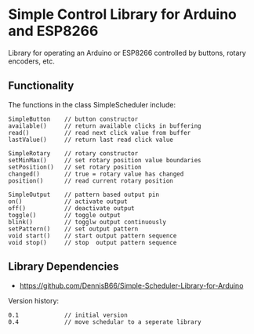 # Simple Control Library for Arduino and ESP8266
Library for operating an Arduino or ESP8266 controlled by buttons, rotary encoders, etc.

## Functionality

The functions in the class SimpleScheduler include:
```
SimpleButton    // button constructor
available()     // return available clicks in buffering
read()          // read next click value from buffer
lastValue()     // return last read click value

SimpleRotary    // rotary constructor
setMinMax()     // set rotary position value boundaries
setPosition()   // set rotary position
changed()       // true = rotary value has changed
position()      // read current rotary position

SimpleOutput    // pattern based output pin
on()            // activate output
off()           // deactivate output
toggle()        // toggle output
blink()         // togglw output continuously
setPattern()    // set output pattern
void start()    // start output pattern sequence
void stop()     // stop  output pattern sequence
```

## Library Dependencies

- https://github.com/DennisB66/Simple-Scheduler-Library-for-Arduino

Version history:
```
0.1             // initial version
0.4             // move schedular to a seperate library
